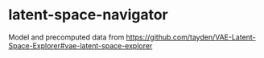 # latent-space-navigator
Model and precomputed data from https://github.com/tayden/VAE-Latent-Space-Explorer#vae-latent-space-explorer
